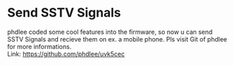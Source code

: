 <h1>Send SSTV Signals</h1>

phdlee coded some cool features into the firmware, so now u can send SSTV Signals and recieve them on ex. a mobile phone. Pls visit
Git of phdlee for more informations.<br>
Link:
https://github.com/phdlee/uvk5cec
